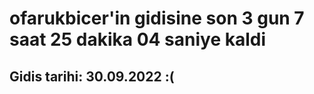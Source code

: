 # ofarukbicer'in gidisine son 3 gun 7 saat 25 dakika 04 saniye kaldi

## Gidis tarihi: 30.09.2022 :(